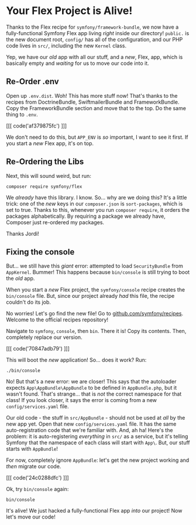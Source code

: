 # Your Flex Project is Alive!

Thanks to the Flex recipe for `symfony/framework-bundle`, we now have a fully-functional
Symfony Flex app living *right* inside our directory! `public.` is the new
document root, `config/` has all of the configuration, and our PHP code lives in
`src/`, including the new `Kernel` class.

Yep, we have our *old* app with all our stuff, and a *new*, Flex, app, which is
basically empty and *waiting* for us to move our code into it.

## Re-Order .env

Open up `.env.dist`. Woh! This has more stuff now! That's thanks to the recipes
from DoctrineBundle, SwiftmailerBundle and FrameworkBundle. Copy the FrameworkBundle
section and move that to the top. Do the same thing to `.env`.

[[[ code('af379875fc') ]]]

We don't need to do this, but `APP_ENV` is *so* important, I want to see it first.
If you start a *new* Flex app, it's on top.

## Re-Ordering the Libs

Next, this will sound weird, but run:

```terminal
composer require symfony/flex
```

We *already* have this library. I know. So... why are we doing this? It's a little
trick: one of the *new* keys in our `composer.json` is `sort-packages`, which is
set to true. Thanks to this, whenever you run `composer require`, it orders the packages
alphabetically. By requiring a package we already have, Composer just re-ordered
my packages.

Thanks Jordi!

## Fixing the console

But... we still have this *giant* error: attempted to load `SecurityBundle` from
`AppKernel`. Bummer! This happens because `bin/console` is still trying to boot the
*old* app.

When you start a *new* Flex project, the `symfony/console` recipe creates the
`bin/console` file. But, since our project already *had* this file, the recipe couldn't
do its job.

No worries! Let's go find the new file! Go to [github.com/symfony/recipes](https://github.com/symfony/recipes).
Welcome to the official recipes repository!

Navigate to `symfony`, `console`, then `bin`. There it is! Copy its contents. Then,
completely replace our version.

[[[ code('70847adb79') ]]]

This will boot the *new* application! So... does it work? Run:

```terminal
./bin/console
```

No! But that's a new error: we are closer! This says that the autoloader expects
`App\AppBundle\AppBundle` to be defined in `AppBundle.php`, but it wasn't found.
That's strange... that is *not* the correct namespace for that class! If you look
closer, it says the error is coming from a new `config/services.yaml` file.

Our old code - the stuff in `src/AppBundle` - should not be used at *all* by the
new app yet. Open that new `config/services.yaml` file. It has the same auto-registration
code that we're familiar with. And, ah ha! Here's the problem: it is auto-registering
*everything* in `src/` as a service, but it's telling Symfony that the namespace
of each class will start with `App\`.  But, our stuff starts with `AppBundle`!

For now, completely ignore `AppBundle`: let's get the new project working and *then*
migrate our code.

[[[ code('24c0288dfc') ]]]

Ok, try `bin/console` again:

```terminal-silent
bin/console
```

It's alive! We just hacked a fully-functional Flex app *into* our project! Now let's
move our code!
